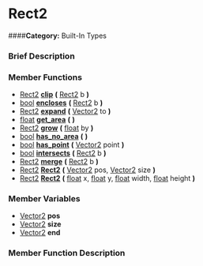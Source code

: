 #  Rect2  
####**Category:** Built-In Types

###  Brief Description  


###  Member Functions 
  * [Rect2](class_rect2)  **[clip](#clip)**  **(** [Rect2](class_rect2) b  **)**
  * [bool](class_bool)  **[encloses](#encloses)**  **(** [Rect2](class_rect2) b  **)**
  * [Rect2](class_rect2)  **[expand](#expand)**  **(** [Vector2](class_vector2) to  **)**
  * [float](class_float)  **[get&#95;area](#get_area)**  **(** **)**
  * [Rect2](class_rect2)  **[grow](#grow)**  **(** [float](class_float) by  **)**
  * [bool](class_bool)  **[has&#95;no&#95;area](#has_no_area)**  **(** **)**
  * [bool](class_bool)  **[has&#95;point](#has_point)**  **(** [Vector2](class_vector2) point  **)**
  * [bool](class_bool)  **[intersects](#intersects)**  **(** [Rect2](class_rect2) b  **)**
  * [Rect2](class_rect2)  **[merge](#merge)**  **(** [Rect2](class_rect2) b  **)**
  * [Rect2](class_rect2)  **[Rect2](#Rect2)**  **(** [Vector2](class_vector2) pos, [Vector2](class_vector2) size  **)**
  * [Rect2](class_rect2)  **[Rect2](#Rect2)**  **(** [float](class_float) x, [float](class_float) y, [float](class_float) width, [float](class_float) height  **)**

###  Member Variables  
  * [Vector2](class_vector2) **pos**
  * [Vector2](class_vector2) **size**
  * [Vector2](class_vector2) **end**

###  Member Function Description  
